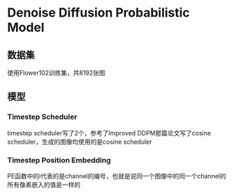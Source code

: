 # Denoise Diffusion Probabilistic Model

## 数据集

使用Flower102训练集，共8192张图



## 模型

### Timestep Scheduler

timestep scheduler写了2个，参考了Improved DDPM那篇论文写了cosine scheduler，生成的图像均使用的是cosine scheduler

### Timestep Position Embedding

PE函数中的i代表的是channel的编号，也就是说同一个图像中的同一个channel的所有像素嵌入的值是一样的